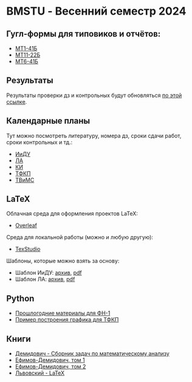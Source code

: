 # BMSTU - Весенний семестр 2024

## Гугл-формы для типовиков и отчётов:
- [МТ1-41Б](https://forms.gle/bo5yacVoBdKAmqPQ6)
- [МТ11-22Б](https://forms.gle/u3KmZZ5LAvj6egBT7)
- [МТ6-41Б](https://forms.gle/D9DtcU23A9nCM7YC8)

## Результаты

Результаты проверки дз и контрольных будут обновляться [по этой ссылке](https://docs.google.com/spreadsheets/d/e/2PACX-1vTQ6LMOuebHpUqNVTXSBS1zFgPYaw6EnJP0gexTkiKyd9RfTdEUtqn-55RKb-7LMI9VH-nrvvB_8qXs/pubhtml).

## Календарные планы
Тут можно посмотреть литературу, номера дз, сроки сдачи работ, сроки контрольных и тд.:
- [ИиДУ](./plans/Календ_план_Интегр_ДУ_Упр_2018_МТ_РК_Э5.pdf)
- [ЛА](./plans/Календ_план_Лин_Алг_ФНП_Упр_2018_МТ_РК_Э5.pdf)
- [КИ](./plans/Kalend_plan_Kratn_Integr_Ryady_3_sem_Uprazhn_RK_2019.pdf)
- [ТФКП](./plans/Календ_план_ТФКП_ОИ_4_сем_МТ_РК4_2017.pdf)
- [ТВиМС](./plans/Календ_План_Теор_Вер_Мат_Стат_РК-5_МТ_2015.pdf)

## LaTeX
Облачная среда для оформления проектов LaTeX:
- [Overleaf](https://www.overleaf.com/)
  
Среда для локальной работы (можно и любую другую):
- [TexStudio](https://www.texstudio.org/)
  
Шаблоны, которые можно взять за основу:
- Шаблон ИиДУ: [архив](./Latex/BMSTU_template_IiDU.zip), [pdf](./Latex/BMSTU_template_IiDU.pdf) 
- Шаблон ЛА: [архив](./Latex/BMSTU_template_LA.zip), [pdf](./Latex/BMSTU_template_LA.pdf) 

## Python
- [Прошлогодние материалы для ФН-1](https://tru17v.github.io/bmstu-python/)
- [Пример построения графика для ТФКП](./TFKP/Fourier_series.ipynb)

## Книги
- [Демидович - Сборник задач по математическому анализу](./books/Задачи_и_упражнения_по_математическому_анализу_для_втузов_Под_редакцией.pdf) 
- [Ефимов-Демидович, том 1](./books/Efimova_i_Demidovich_Sbornik_zadach_dlya_vtuzov_1993.pdf) 
- [Ефимов-Демидович, том 2](./books/Efimov-Demidovich_2tom_1986.djvu)
- [Львовский - LaTeX](./books/LaTeX-Lvovsky.pdf)


